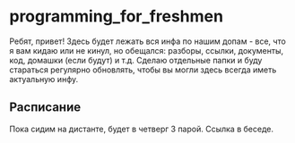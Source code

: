 # programming_for_freshmen

Ребят, привет!
Здесь будет лежать вся инфа по нашим допам - все, что я вам кидаю или не кинул, но обещался: разборы, ссылки, документы, код, домашки (если будут) и т.д.
Сделаю отдельные папки и буду стараться регулярно обновлять, чтобы вы могли здесь всегда иметь актуальную инфу.

## Расписание
Пока сидим на дистанте, будет в четверг 3 парой. Ссылка в беседе.
